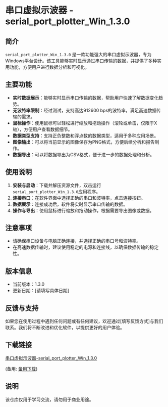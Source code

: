 # 串口虚拟示波器 - serial_port_plotter_Win_1.3.0

## 简介

`serial_port_plotter_Win_1.3.0` 是一款功能强大的串口虚拟示波器，专为Windows平台设计。该工具能够实时显示通过串口传输的数据，并提供了多种实用功能，方便用户进行数据分析和可视化。

## 主要功能

- **实时数据展示**：能够实时显示串口传输的数据，帮助用户快速了解数据变化趋势。
- **无波特率限制**：经过测试，支持高达912600 bps的波特率，满足高速数据传输的需求。
- **鼠标操作**：使用鼠标可以轻松进行缩放和拖动操作（滚轮或单击，仅限于X轴），方便用户查看数据细节。
- **数据类型支持**：支持正负整数和浮点数的数据类型，适用于多种应用场景。
- **图像输出**：可以将当前显示的图像保存为PNG格式，方便后续分析和报告制作。
- **数据导出**：可以将数据导出为CSV格式，便于进一步的数据处理和分析。

## 使用说明

1. **安装与启动**：下载并解压资源文件，双击运行`serial_port_plotter_Win_1.3.0`应用程序。
2. **连接串口**：在软件界面中选择正确的串口和波特率，点击连接按钮。
3. **数据展示**：连接成功后，软件将实时显示串口传输的数据。
4. **操作与导出**：使用鼠标进行缩放和拖动操作，根据需要导出图像或数据。

## 注意事项

- 请确保串口设备与电脑正确连接，并选择正确的串口号和波特率。
- 在高速数据传输时，建议使用稳定的电源和连接线，以确保数据传输的稳定性。

## 版本信息

- 当前版本：1.3.0
- 更新日期：[请填写具体日期]

## 反馈与支持

如果您在使用过程中遇到任何问题或有任何建议，欢迎通过[填写反馈方式]与我们联系。我们将不断改进和优化软件，以提供更好的用户体验。

## 下载链接
[串口虚拟示波器-serial_port_plotter_Win_1.3.0](https://pan.quark.cn/s/755b23a7b75f) 

(备用: [备用下载](https://pan.baidu.com/s/1LShnlCavFfGia6glFhvhqA?pwd=1234))

## 说明

该仓库仅用于学习交流，请勿用于商业用途。
